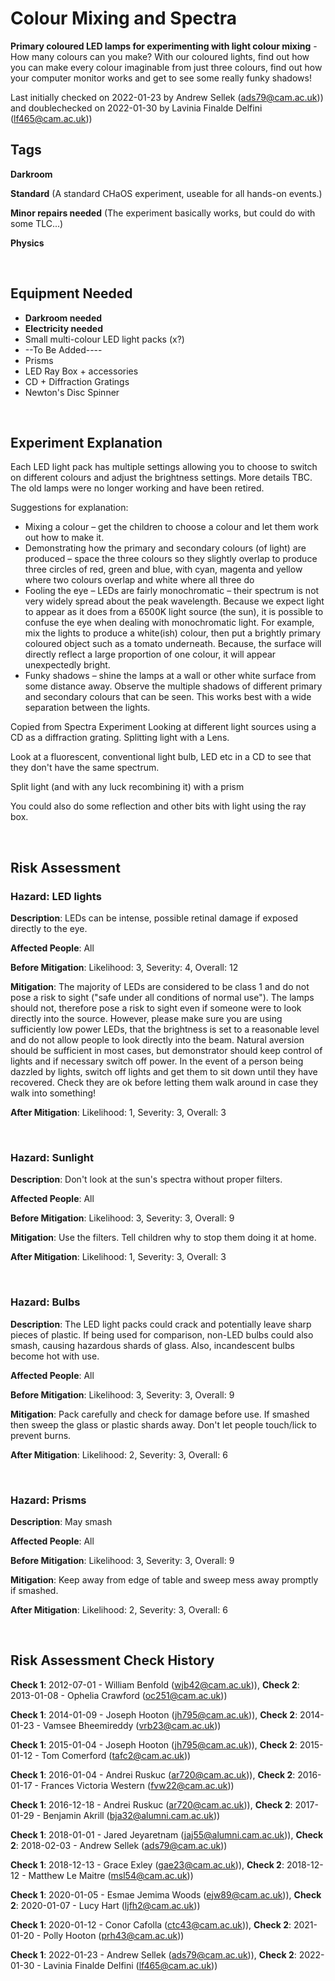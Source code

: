 # Colour Mixing and Spectra

**Primary coloured LED lamps for experimenting with light colour mixing** - How many colours can you make? With our coloured lights, find out how you can make every colour imaginable from just three colours, find out how your computer monitor works and get to see some really funky shadows!

Last initially checked on 2022-01-23 by Andrew Sellek (ads79@cam.ac.uk)) and doublechecked on 2022-01-30 by Lavinia Finalde Delfini (lf465@cam.ac.uk))

## Tags
<!--- Start Tags (DO NOT REMOVE THIS COMMENT) --->

**Darkroom**

**Standard** (A standard CHaOS experiment, useable for all hands-on events.)

**Minor repairs needed** (The experiment basically works, but could do with some TLC...)

**Physics**
<!--- End Tags (DO NOT REMOVE THIS COMMENT) --->

<br/>

## Equipment Needed 
- **Darkroom needed**
- **Electricity needed**
- Small multi-colour LED light packs (x?)
- --To Be Added----
- Prisms
- LED Ray Box + accessories
- CD + Diffraction Gratings
- Newton's Disc Spinner

<br/>

## Experiment Explanation 

Each LED light pack has multiple settings allowing you to choose to switch on different colours and adjust the brightness settings. More details TBC. The old lamps were no longer working and have been retired.

Suggestions for explanation:

- Mixing a colour – get the children to choose a colour and let them work out how to make it. 
- Demonstrating how the primary and secondary colours (of light) are produced – space the three colours so they slightly overlap to produce three circles of red, green and blue, with cyan, magenta and yellow where two colours overlap and white where all three do
- Fooling the eye – LEDs are fairly monochromatic – their spectrum is not very widely spread about the peak wavelength. Because we expect light to appear as it does from a 6500K light source (the sun), it is possible to confuse the eye when dealing with monochromatic light. For example, mix the lights to produce a white(ish) colour, then put a brightly primary coloured object such as a tomato underneath. Because, the surface will directly reflect a large proportion of one colour, it will appear unexpectedly bright.
- Funky shadows – shine the lamps at a wall or other white surface from some distance away. Observe the multiple shadows of different primary and secondary colours that can be seen. This works best with a wide separation between the lights.

Copied from Spectra Experiment
Looking at different light sources using a CD as a diffraction grating. Splitting light with a Lens.

Look at a fluorescent, conventional light bulb, LED etc in a CD to see that they don't have the same spectrum.

Split light (and with any luck recombining it) with a prism

You could also do some reflection and other bits with light using the ray box.


<br/>

## Risk Assessment

### **Hazard**: LED lights

**Description**: LEDs can be intense, possible retinal damage if exposed directly to the eye.

**Affected People**: All

**Before Mitigation**: Likelihood: 3, Severity: 4, Overall: 12

**Mitigation**: The majority of LEDs are considered to be class 1 and do not pose a risk to sight ("safe under all conditions of normal use"). The lamps should not, therefore pose a risk to sight even if someone were to look directly into the source. However, please make sure you are using sufficiently low power LEDs, that the brightness is set to a reasonable level and do not allow people to look directly into the beam. Natural aversion should be sufficient in most cases, but demonstrator should keep control of lights and if necessary switch off power.
In the event of a person being dazzled by lights, switch off lights and get them to sit down until they have recovered. Check they are ok before letting them walk around in case they walk into something!

**After Mitigation**: Likelihood: 1, Severity: 3, Overall: 3

<br/>

### **Hazard**: Sunlight

**Description**: Don't look at the sun's spectra without proper filters.

**Affected People**: All

**Before Mitigation**: Likelihood: 3, Severity: 3, Overall: 9

**Mitigation**: Use the filters. Tell children why to stop them doing it at home.

**After Mitigation**: Likelihood: 1, Severity: 3, Overall: 3

<br/>

### **Hazard**: Bulbs

**Description**: The LED light packs could crack and potentially leave sharp pieces of plastic.
If being used for comparison, non-LED bulbs could also smash, causing hazardous shards of glass. Also, incandescent bulbs become hot with use.

**Affected People**: All

**Before Mitigation**: Likelihood: 3, Severity: 3, Overall: 9

**Mitigation**: Pack carefully and check for damage before use. If smashed then sweep the glass or plastic shards away. Don't let people touch/lick to prevent burns.

**After Mitigation**: Likelihood: 2, Severity: 3, Overall: 6

<br/>

### **Hazard**: Prisms

**Description**: May smash

**Affected People**: All

**Before Mitigation**: Likelihood: 3, Severity: 3, Overall: 9

**Mitigation**: Keep away from edge of table and sweep mess away promptly if smashed.

**After Mitigation**: Likelihood: 2, Severity: 3, Overall: 6

<br/>

## Risk Assessment Check History 

**Check 1**: 2012-07-01 - William Benfold (wjb42@cam.ac.uk)), **Check 2**: 2013-01-08 - Ophelia Crawford (oc251@cam.ac.uk))

**Check 1**: 2014-01-09 - Joseph Hooton (jh795@cam.ac.uk)), **Check 2**: 2014-01-23 - Vamsee Bheemireddy (vrb23@cam.ac.uk))

**Check 1**: 2015-01-04 - Joseph Hooton (jh795@cam.ac.uk)), **Check 2**: 2015-01-12 - Tom Comerford (tafc2@cam.ac.uk))

**Check 1**: 2016-01-04 - Andrei Ruskuc (ar720@cam.ac.uk)), **Check 2**: 2016-01-17 - Frances Victoria Western (fvw22@cam.ac.uk))

**Check 1**: 2016-12-18 - Andrei Ruskuc (ar720@cam.ac.uk)), **Check 2**: 2017-01-29 - Benjamin Akrill (bja32@alumni.cam.ac.uk))

**Check 1**: 2018-01-01 - Jared Jeyaretnam (jaj55@alumni.cam.ac.uk)), **Check 2**: 2018-02-03 - Andrew Sellek (ads79@cam.ac.uk))

**Check 1**: 2018-12-13 - Grace Exley (gae23@cam.ac.uk)), **Check 2**: 2018-12-12 - Matthew Le Maitre (msl54@cam.ac.uk))

**Check 1**: 2020-01-05 - Esmae Jemima Woods (ejw89@cam.ac.uk)), **Check 2**: 2020-01-07 - Lucy Hart (ljfh2@cam.ac.uk))

**Check 1**: 2020-01-12 - Conor Cafolla (ctc43@cam.ac.uk)), **Check 2**: 2021-01-20 - Polly Hooton (prh43@cam.ac.uk))

**Check 1**: 2022-01-23 - Andrew Sellek (ads79@cam.ac.uk)), **Check 2**: 2022-01-30 - Lavinia Finalde Delfini (lf465@cam.ac.uk))